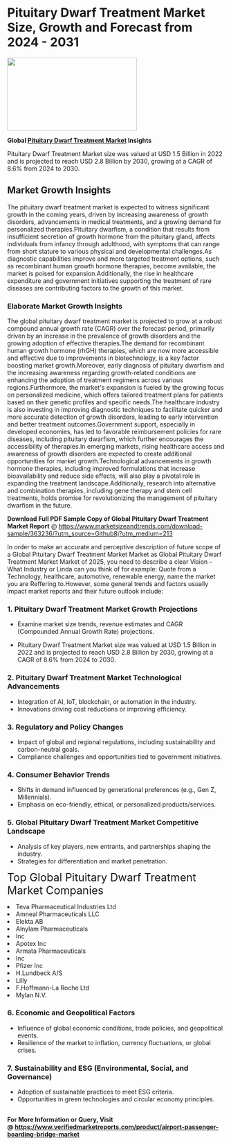 <H1>Pituitary Dwarf Treatment Market Size, Growth and Forecast from 2024 - 2031</H1><img class="aligncenter size-medium wp-image-584254" src="https://thirdeyenews.in/wp-content/uploads/2024/09/Global-Market-Research-300x168.jpeg" alt="" width="300" height="168" /><p><strong>Global&nbsp;<a href="https://www.marketsizeandtrends.com/download-sample/363236/?utm_source=Github8j?utm_medium=213">Pituitary Dwarf Treatment Market</a> Insights</strong></p><p>Pituitary Dwarf Treatment Market size was valued at USD 1.5 Billion in 2022 and is projected to reach USD 2.8 Billion by 2030, growing at a CAGR of 8.6% from 2024 to 2030.</p><p><h2>Market Growth Insights</h2> The pituitary dwarf treatment market is expected to witness significant growth in the coming years, driven by increasing awareness of growth disorders, advancements in medical treatments, and a growing demand for personalized therapies.Pituitary dwarfism, a condition that results from insufficient secretion of growth hormone from the pituitary gland, affects individuals from infancy through adulthood, with symptoms that can range from short stature to various physical and developmental challenges.As diagnostic capabilities improve and more targeted treatment options, such as recombinant human growth hormone therapies, become available, the market is poised for expansion.Additionally, the rise in healthcare expenditure and government initiatives supporting the treatment of rare diseases are contributing factors to the growth of this market. <h3>Elaborate Market Growth Insights</h3> The global pituitary dwarf treatment market is projected to grow at a robust compound annual growth rate (CAGR) over the forecast period, primarily driven by an increase in the prevalence of growth disorders and the growing adoption of effective therapies.The demand for recombinant human growth hormone (rhGH) therapies, which are now more accessible and effective due to improvements in biotechnology, is a key factor boosting market growth.Moreover, early diagnosis of pituitary dwarfism and the increasing awareness regarding growth-related conditions are enhancing the adoption of treatment regimens across various regions.Furthermore, the market's expansion is fueled by the growing focus on personalized medicine, which offers tailored treatment plans for patients based on their genetic profiles and specific needs.The healthcare industry is also investing in improving diagnostic techniques to facilitate quicker and more accurate detection of growth disorders, leading to early intervention and better treatment outcomes.Government support, especially in developed economies, has led to favorable reimbursement policies for rare diseases, including pituitary dwarfism, which further encourages the accessibility of therapies.In emerging markets, rising healthcare access and awareness of growth disorders are expected to create additional opportunities for market growth.Technological advancements in growth hormone therapies, including improved formulations that increase bioavailability and reduce side effects, will also play a pivotal role in expanding the treatment landscape.Additionally, research into alternative and combination therapies, including gene therapy and stem cell treatments, holds promise for revolutionizing the management of pituitary dwarfism in the future.</p><p><span class=""><strong>Download Full PDF Sample Copy of Global Pituitary Dwarf Treatment Market Report</strong> @ <a href="https://www.marketsizeandtrends.com/download-sample/363236/?utm_source=Github8j?utm_medium=213" target="_blank">https://www.marketsizeandtrends.com/download-sample/363236/?utm_source=Github8j?utm_medium=213</a></span></p><p>In order to make an accurate and perceptive description of future scope of a Global&nbsp;Pituitary Dwarf Treatment Market Market as Global&nbsp;Pituitary Dwarf Treatment Market Market of 2025, you need to describe a clear Vision &ndash; What Industry or Linda can you think of for example: Quote from a Technology, healthcare, automotive, renewable energy, name the market you are Reffering to.However, some general trends and factors usually impact market reports and their future outlook include:</p><h3>1.&nbsp;<strong>Pituitary Dwarf Treatment Market Growth Projections</strong></h3><ul><li>Examine market size trends, revenue estimates and CAGR (Compounded Annual Growth Rate) projections.</li><li><p>Pituitary Dwarf Treatment Market size was valued at USD 1.5 Billion in 2022 and is projected to reach USD 2.8 Billion by 2030, growing at a CAGR of 8.6% from 2024 to 2030.</p></li></ul><h3>2.&nbsp;<strong>Pituitary Dwarf Treatment Market Technological Advancements</strong></h3><ul><li>Integration of AI, IoT, blockchain, or automation in the industry.</li><li>Innovations driving cost reductions or improving efficiency.</li></ul><h3>3.&nbsp;<strong>Regulatory and Policy Changes</strong></h3><ul><li>Impact of global and regional regulations, including sustainability and carbon-neutral goals.</li><li>Compliance challenges and opportunities tied to government initiatives.</li></ul><h3>4.&nbsp;<strong>Consumer Behavior Trends</strong></h3><ul><li>Shifts in demand influenced by generational preferences (e.g., Gen Z, Millennials).</li><li>Emphasis on eco-friendly, ethical, or personalized products/services.</li></ul><h3>5.&nbsp;<strong>Global Pituitary Dwarf Treatment Market Competitive Landscape</strong></h3><ul><li>Analysis of key players, new entrants, and partnerships shaping the industry.</li><li>Strategies for differentiation and market penetration.</li></ul><p data-pm-slice="1 1 []"><span style="color: inherit; font-family: inherit; font-size: 25px;">Top Global Pituitary Dwarf Treatment Market Companies</span></p><div class="" data-test-id=""><p><li>Teva Pharmaceutical Industries Ltd</li><li> Amneal Pharmaceuticals LLC</li><li> Elekta AB</li><li> Alnylam Pharmaceuticals</li><li> Inc</li><li> Apotex Inc</li><li> Armata Pharmaceuticals</li><li> Inc</li><li> Pfizer Inc</li><li> H.Lundbeck A/S</li><li> Lilly</li><li> F.Hoffmann-La Roche Ltd</li><li> Mylan N.V.</li></p></div><h3>6.&nbsp;<strong>Economic and Geopolitical Factors</strong></h3><ul><li>Influence of global economic conditions, trade policies, and geopolitical events.</li><li>Resilience of the market to inflation, currency fluctuations, or global crises.</li></ul><h3>7.&nbsp;<strong>Sustainability and ESG (Environmental, Social, and Governance)</strong></h3><ul><li>Adoption of sustainable practices to meet ESG criteria.</li><li>Opportunities in green technologies and circular economy principles.</li></ul><h2><strong style="font-size: 14px;">For More Information or Query, Visit @&nbsp;</strong><a style="background-color: #ffffff; font-size: 14px;" href="https://www.marketsizeandtrends.com/report/pituitary-dwarf-treatment-market/" target="_blank">https://www.verifiedmarketreports.com/product/airport-passenger-boarding-bridge-market</a></h2>